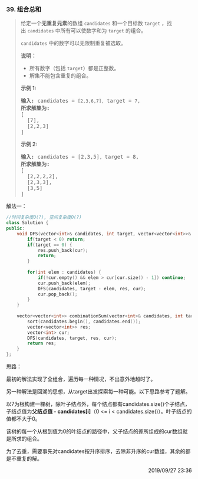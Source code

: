 ### 39. 组合总和

> <div class="content__2ebE"><p>给定一个<strong>无重复元素</strong>的数组&nbsp;<code>candidates</code>&nbsp;和一个目标数&nbsp;<code>target</code>&nbsp;，找出&nbsp;<code>candidates</code>&nbsp;中所有可以使数字和为&nbsp;<code>target</code>&nbsp;的组合。</p>
> 
> <p><code>candidates</code>&nbsp;中的数字可以无限制重复被选取。</p>
> 
> <p><strong>说明：</strong></p>
> 
> <ul>
> 	<li>所有数字（包括&nbsp;<code>target</code>）都是正整数。</li>
> 	<li>解集不能包含重复的组合。&nbsp;</li>
> </ul>
> 
> <p><strong>示例&nbsp;1:</strong></p>
> 
> <pre><strong>输入:</strong> candidates = <code>[2,3,6,7], </code>target = <code>7</code>,
> <strong>所求解集为:</strong>
> [
>   [7],
>   [2,2,3]
> ]
> </pre>
> 
> <p><strong>示例&nbsp;2:</strong></p>
> 
> <pre><strong>输入:</strong> candidates = [2,3,5]<code>, </code>target = 8,
> <strong>所求解集为:</strong>
> [
> &nbsp; [2,2,2,2],
> &nbsp; [2,3,3],
> &nbsp; [3,5]
> ]</pre>
> </div>

解法一：
```cpp
//时间复杂度O(?), 空间复杂度O(?)
class Solution {
public:
    void DFS(vector<int>& candidates, int target, vector<vector<int>>& res, vector<int>& cur) {
        if(target < 0) return;
        if(target == 0) {
            res.push_back(cur);
            return;
        }
        
        for(int elem : candidates) {
            if(!cur.empty() && elem > cur[cur.size() - 1]) continue;
            cur.push_back(elem);
            DFS(candidates, target - elem, res, cur);
            cur.pop_back();
        }
    }
    
    vector<vector<int>> combinationSum(vector<int>& candidates, int target) {
        sort(candidates.begin(), candidates.end());
        vector<vector<int>> res;
        vector<int> cur;
        DFS(candidates, target, res, cur);
        return res;
    }
};
```

思路：

最初的解法实现了全组合，遍历每一种情况，不出意外地超时了。

另一种解法是回溯的思想，从target出发探索每一种可能。以下思路参考了题解。

以7为根构建一棵树，除叶子结点外，每个结点都有candidates.size()个子结点，子结点值为**父结点值 - candidates[i]**（0 <= i < candidates.size()）。叶子结点的值都不大于0。

该树的每一个从根到值为0的叶结点的路径中，父子结点的差所组成的cur数组就是所求的组合。

为了去重，需要事先对candidates按升序排序，去除非升序的cur数组，其余的都是不重复的解。

<div style="text-align: right"> 2019/09/27 23:36 </div>